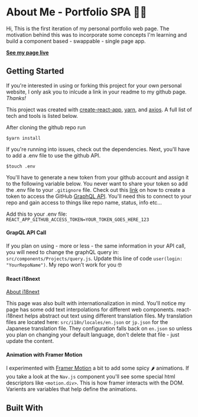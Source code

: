 # About Me - Portfolio SPA :man_technologist:
Hi, This is the first iteration of my personal portfolio web page. The motivation behind this was to incorporate some concepts I'm learning and build a component based - swappable - single page app. 

**[See my page live](https://bryan-phl-lnc.herokuapp.com)**

## Getting Started
If you're interested in using or forking this project for your own personal website, I only ask you to inlcude a link in your readme to my github page. *Thanks!*

This project was created with [create-react-app](https://reactjs.org/docs/create-a-new-react-app.html), [yarn](https://classic.yarnpkg.com/en/), and [axios](https://www.npmjs.com/package/axios). A full list of tech and tools is listed below. 

After cloning the github repo run

`$yarn install`

If you're running into issues, check out the dependencies. Next, you'll have to add a .env file to use the github API. 

`$touch .env`

You'll have to generate a new token from your github account and assign it to the following variable below. You never want to share your token so add the .env file to your `.gitignore` file. Check out this [link](https://help.github.com/en/github/authenticating-to-github/creating-a-personal-access-token-for-the-command-line) on how to create a token to access the GitHub [GraphQL API](https://developer.github.com/v4/). You'll need this to connect to your repo and gain access to things like repo name, status, info etc...

Add this to your .env file: 
`REACT_APP_GITHUB_ACCESS_TOKEN=YOUR_TOKEN_GOES_HERE_123`

#### GrapQL API Call
If you plan on using - more or less - the same information in your API call, you will need to change the graphQL query in: `src/components/Projects/query.js`.  Update this line of code `user(login: "YourRepoName")`. My repo won't work for you :nerd_face:

#### React i18next 
[About i18next](https://react.i18next.com)

This page was also built with internationalization in mind. You'll notice my page has some odd text interpolations for different web components. react-i18next helps abstract out text using different translation files. My translation files are located here: `src/i18n/locales/en.json` or `jp.json` for the Japanese translation file. They configuration falls back on `en.json` so unless you plan on changing your default language, don't delete that file - just update the content. 

#### Animation with Framer Motion

I experimented with [Framer Motion](https://www.framer.com/api/motion/) a bit to add some spicy :hot_pepper: animations. If you take a look at the `Nav.js` component you'll see some special html descriptors like `<motion.div>`. This is how framer interacts with the DOM. Varients are variables that help define the animations.

## Built With

